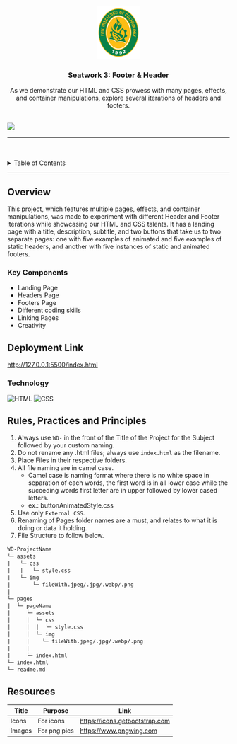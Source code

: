 <a name="readme-top">

<br/>

<br />
<div align="center">
  <a href="https://github.com/metrotee1/">
    <img src="./assets/img/logo2.png" alt="logo" width="100" height="120">
  </a>
  <h3 align="center">Seatwork 3: Footer & Header</h3>
</div>
<div align="center">
  As we demonstrate our HTML and CSS prowess with many pages, effects, and container manipulations, explore several iterations of headers and footers.
</div>

<br />

![](https://visit-counter.vercel.app/counter.png?page=zyx-0314/WD-Seatwork-3)

---

<br />
<br />

<details>
  <summary>Table of Contents</summary>
  <ol>
    <li>
      <a href="#overview">Overview</a>
      <ol>
        <li>
          <a href="#key-components">Key Components</a>
        </li>
        <li>
          <a href="#technology">Technology</a>
        </li>
      </ol>
    </li>
    <li>
      <a href="#rule,-practices-and-principles">Rules, Practices and Principles</a>
    </li>
    <li>
      <a href="#resources">Resources</a>
    </li>
  </ol>
</details>

---

## Overview

This project, which features multiple pages, effects, and container manipulations, was made to experiment with different Header and Footer iterations while showcasing our HTML and CSS talents. It has a landing page with a title, description, subtitle, and two buttons that take us to two separate pages: one with five examples of animated and five examples of static headers, and another with five instances of static and animated footers.

### Key Components
  - Landing Page
  - Headers Page
  - Footers Page
  - Different coding skills
  - Linking Pages
  - Creativity

## Deployment Link
http://127.0.0.1:5500/index.html


### Technology
![HTML](https://img.shields.io/badge/HTML-E34F26?style=for-the-badge&logo=html5&logoColor=white)
![CSS](https://img.shields.io/badge/CSS-1572B6?style=for-the-badge&logo=css3&logoColor=white)

## Rules, Practices and Principles
1. Always use `WD-` in the front of the Title of the Project for the Subject followed by your custom naming.
2. Do not rename any .html files; always use `index.html` as the filename.
3. Place Files in their respective folders.
4. All file naming are in camel case.
   - Camel case is naming format where there is no white space in separation of each words, the first word is in all lower case while the succeding words first letter are in upper followed by lower cased letters.
   - ex.: buttonAnimatedStyle.css
5. Use only `External CSS`.
6. Renaming of Pages folder names are a must, and relates to what it is doing or data it holding.
7. File Structure to follow below.

```
WD-ProjectName
└─ assets
|   └─ css
|   |   └─ style.css
|   └─ img
|       └─ fileWith.jpeg/.jpg/.webp/.png
|
└─ pages
|  └─ pageName
|     └─ assets
|     |  └─ css
|     |  |  └─ style.css
|     |  └─ img
|     |    └─ fileWith.jpeg/.jpg/.webp/.png
|     |
|     └─ index.html
└─ index.html
└─ readme.md
```

## Resources

| Title | Purpose | Link |
|-|-|-|
| Icons  | For icons    | https://icons.getbootstrap.com |
| Images | For png pics | https://www.pngwing.com        |
